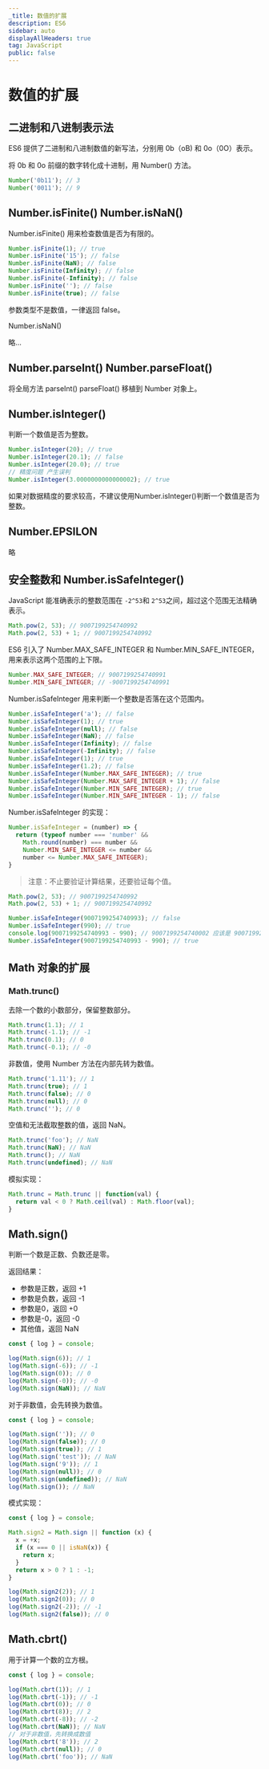```yaml
---
_title: 数值的扩展
description: ES6
sidebar: auto
displayAllHeaders: true
tag: JavaScript
public: false
---
```


# 数值的扩展

## 二进制和八进制表示法

ES6 提供了二进制和八进制数值的新写法，分别用 0b（oB) 和 0o（0O）表示。

将 0b 和 0o 前缀的数字转化成十进制，用 Number() 方法。

```js
Number('0b11'); // 3
Number('0011'); // 9
```

## Number.isFinite() Number.isNaN()

Number.isFinite() 用来检查数值是否为有限的。

```js
Number.isFinite(1); // true
Number.isFinite('15'); // false
Number.isFinite(NaN); // false
Number.isFinite(Infinity); // false
Number.isFinite(-Infinity); // false
Number.isFinite(''); // false
Number.isFinite(true); // false
```

参数类型不是数值，一律返回 false。

Number.isNaN()

略...

## Number.parseInt() Number.parseFloat()

将全局方法 parseInt() parseFloat() 移植到 Number 对象上。

## Number.isInteger()

判断一个数值是否为整数。

```js
Number.isInteger(20); // true
Number.isInteger(20.1); // false
Number.isInteger(20.0); // true
// 精度问题 产生误判
Number.isInteger(3.0000000000000002); // true
```

如果对数据精度的要求较高，不建议使用Number.isInteger()判断一个数值是否为整数。

## Number.EPSILON

略

## 安全整数和 Number.isSafeInteger()

JavaScript 能准确表示的整数范围在 ```-2^53```和 ```2^53```之间，超过这个范围无法精确表示。

```js
Math.pow(2, 53); // 9007199254740992
Math.pow(2, 53) + 1; // 9007199254740992
```

ES6 引入了 Number.MAX_SAFE_INTEGER 和 Number.MIN_SAFE_INTEGER，用来表示这两个范围的上下限。

```js
Number.MAX_SAFE_INTEGER; // 9007199254740991
Number.MIN_SAFE_INTEGER; // -9007199254740991
```

Number.isSafeInteger 用来判断一个整数是否落在这个范围内。

```js
Number.isSafeInteger('a'); // false
Number.isSafeInteger(1); // true
Number.isSafeInteger(null); // false
Number.isSafeInteger(NaN); // false
Number.isSafeInteger(Infinity); // false
Number.isSafeInteger(-Infinity); // false
Number.isSafeInteger(1); // true
Number.isSafeInteger(1.2); // false
Number.isSafeInteger(Number.MAX_SAFE_INTEGER); // true
Number.isSafeInteger(Number.MAX_SAFE_INTEGER + 1); // false
Number.isSafeInteger(Number.MIN_SAFE_INTEGER); // true
Number.isSafeInteger(Number.MIN_SAFE_INTEGER - 1); // false
```

Number.isSafeInteger 的实现：

```js
Number.isSafeInteger = (number) => {
  return (typeof number === 'number' &&
    Math.round(number) === number &&
    Number.MIN_SAFE_INTEGER <= number &&
    number <= Number.MAX_SAFE_INTEGER);
}
```

> 注意：不止要验证计算结果，还要验证每个值。

```js
Math.pow(2, 53); // 9007199254740992
Math.pow(2, 53) + 1; // 9007199254740992

Number.isSafeInteger(9007199254740993); // false
Number.isSafeInteger(990); // true
console.log(9007199254740993 - 990); // 9007199254740002 应该是 9007199254740003
Number.isSafeInteger(9007199254740993 - 990); // true
```

## Math 对象的扩展

### Math.trunc()

去除一个数的小数部分，保留整数部分。

```js
Math.trunc(1.1); // 1
Math.trunc(-1.1); // -1
Math.trunc(0.1); // 0
Math.trunc(-0.1); // -0
```

非数值，使用 Number 方法在内部先转为数值。

```js
Math.trunc('1.11'); // 1
Math.trunc(true); // 1
Math.trunc(false); // 0
Math.trunc(null); // 0
Math.trunc(''); // 0
```

空值和无法截取整数的值，返回 NaN。

```js
Math.trunc('foo'); // NaN
Math.trunc(NaN); // NaN
Math.trunc(); // NaN
Math.trunc(undefined); // NaN   
```

模拟实现：

```js
Math.trunc = Math.trunc || function(val) {
  return val < 0 ? Math.ceil(val) : Math.floor(val);
}
```

## Math.sign()

判断一个数是正数、负数还是零。

返回结果：

- 参数是正数，返回 +1
- 参数是负数，返回 -1
- 参数是0，返回 +0
- 参数是-0，返回 -0
- 其他值，返回 NaN

```js
const { log } = console;

log(Math.sign(6)); // 1
log(Math.sign(-6)); // -1
log(Math.sign(0)); // 0
log(Math.sign(-0)); // -0
log(Math.sign(NaN)); // NaN
```

对于非数值，会先转换为数值。

```js
const { log } = console;

log(Math.sign('')); // 0
log(Math.sign(false)); // 0
log(Math.sign(true)); // 1
log(Math.sign('test')); // NaN
log(Math.sign('9')); // 1
log(Math.sign(null)); // 0
log(Math.sign(undefined)); // NaN
log(Math.sign()); // NaN
```

模式实现：

```js
const { log } = console;

Math.sign2 = Math.sign || function (x) {
  x = +x;
  if (x === 0 || isNaN(x)) {
    return x;
  }
  return x > 0 ? 1 : -1;
}

log(Math.sign2(2)); // 1
log(Math.sign2(0)); // 0
log(Math.sign2(-2)); // -1
log(Math.sign2(false)); // 0
```

## Math.cbrt()

用于计算一个数的立方根。

```js
const { log } = console;

log(Math.cbrt(1)); // 1
log(Math.cbrt(-1)); // -1
log(Math.cbrt(0)); // 0
log(Math.cbrt(8)); // 2
log(Math.cbrt(-8)); // -2
log(Math.cbrt(NaN)); // NaN
// 对于非数值，先转换成数值
log(Math.cbrt('8')); // 2
log(Math.cbrt(null)); // 0
log(Math.cbrt('foo')); // NaN
```



